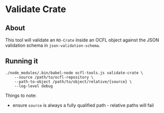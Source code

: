 # Validate Crate

## About

This tool will validate an `RO-Crate` inside an OCFL object against the JSON validation schema in `json-validation-schema`.

## Running it

```
./node_modules/.bin/babel-node ocfl-tools.js validate-crate \
    --source /path/to/ocfl-repository \
    --path-to-object /path/to/object/relative/{source} \
    --log-level debug
```

Things to note:

-   ensure `source` is always a fully qualified path - relative paths will fail
